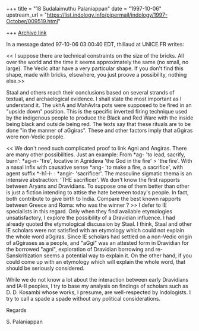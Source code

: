 +++
title = "18 Sudalaimuthu Palaniappan"
date = "1997-10-06"
upstream_url = "https://list.indology.info/pipermail/indology/1997-October/009519.html"

+++
[Archive link](https://list.indology.info/pipermail/indology/1997-October/009519.html)

In a message dated 97-10-06 03:00:40 EDT, thillaud at UNICE.FR writes:

<<        I suppose there are technical constraints on the size of the
 bricks. All over the world and the time it seems approximately the same (no
 small, no large). The Vedic altar have a very particular shape. If you
 don't find this shape, made with bricks, elsewhere, you just proove a
 possibility, nothing else.>>

Staal and others reach their conclusions based on several strands of textual,
and  archaelogical evidence. I shall state the most important as I understand
it. The ukhA and MahAvIra pots were supposed to be fired in an "upside down"
position. This is the specific inverted firing technique used by the
indigenous people to produce the Black and Red Ware with the inside being
black and outside being red. The texts say that these rituals are to be done
"in the manner of aGgiras". These and other factors imply that aGgiras were
non-Vedic people.

 <<       We don't need such complicated proof to link Agni and Angiras.
 There are many other possibilities. Just an example:
         From *ag- 'to lead, sacrify, burn': *ag-n- 'fire', locative in
 Agnideva 'the God in the fire' > 'the fire'. With a nasal infix with
 causative sense *ang- 'to make a fire, a sacrifice', with agent suffix
 *-h1-l- : *angir- 'sacrificer'. The masculine sigmatic thema is an
 intensive abstraction: 'THE sacrificer'.
         We don't know the first rapports between Aryans and Dravidians. To
 suppose one of them better than other is just a fiction intending to attise
 the hate between today's people. In fact, both contribute to give birth to
 India. Compare the best known rapports between Greece and Roma: who was the
 winner ? >>
I defer to IE specialists in this regard. Only when they find available
etymologies unsatisfactory, I explore the possibility of a Dravidian
influence. I had already quoted the etymological discussion by Staal. I
think, Staal and other IE scholars were not satisfied with an etymology which
could not explain the whole word aGgiras. Since IE scholars had settled on a
non-Vedic origin of aGgirases as a people, and "aGgi" was an attested form in
Dravidian for the borrowed "agni", exploration of Dravidian borrowing and
re-Sanskritization seems a potential way to explain it. On the other hand, if
you could come up with an etymology which will explain the whole word, that
should be seriously considered.

While we do not know a lot about the interaction between early Dravidians and
IA-II peoples, I try to base my analysis on findings of scholars such as D.
D. Kosambi whose works, I presume, are well-respected by Indologists. I try
to call a spade a spade without any political considerations.

Regards

S. Palaniappan



